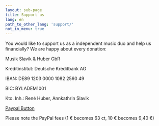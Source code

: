 ```yaml
---
layout: sub-page
title: Support us
lang: en
path_to_other_lang: 'support/'
not_in_menu: true
---
```


<p>You would like to support us as a independent music duo and help us financially? We are happy about every donation:</p>
<p>Musik Slavik & Huber GbR</p>
<p>Kreditinstitut: Deutsche Kreditbank AG</p>
<p>IBAN: DE89 1203 0000 1082 2560 49</p>
<p>BIC: BYLADEM1001</p>
<p>Kto. Inh.: René Huber, Annkathrin Slavik</p>

<p><a href="https://www.paypal.com/donate/?hosted_button_id=MNMGSQP3JAPS4" target="_blank">Paypal Button</a></p>
<p>Please note the PayPal fees (1 € becomes 63 ct, 10 € becomes 9,40 €)</p>
